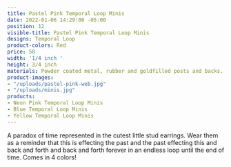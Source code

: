 ```yaml
---
title: Pastel Pink Temporal Loop Minis
date: 2022-01-06 14:29:00 -05:00
position: 12
visible-title: Pastel Pink Temporal Loop Minis
designs: Temporal Loop
product-colors: Red
price: 50
width: '1/4 inch '
height: 3/4 inch
materials: Powder coated metal, rubber and goldfilled posts and backs.
product-images:
- "/uploads/pastel-pink-web.jpg"
- "/uploads/minis.jpg"
products:
- Neon Pink Temporal Loop Minis
- Blue Temporal Loop Minis
- Yellow Temporal Loop Minis
---
```


A paradox of time represented in the cutest little stud earrings. Wear them as a reminder that this is effecting the past and the past effecting this and back and forth and back and forth forever in an endless loop until the end of time. Comes in 4 colors!